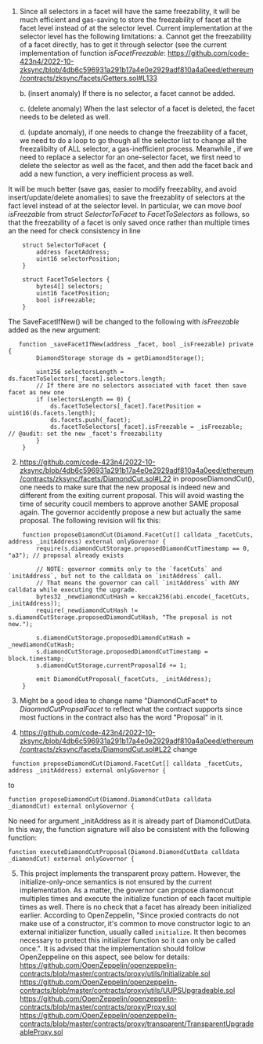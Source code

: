 1. Since all selectors in a facet will have the same freezability, it will be much efficient and gas-saving to store the freezability of facet at the facet level instead of at the selector level. Current implementation at the selector level has the following limitations: 
    a. Cannot get the freezability of a facet directly, has to get it through selector (see the current implementation of function *isFacetFreezable*: https://github.com/code-423n4/2022-10-zksync/blob/4db6c596931a291b17a4e0e2929adf810a4a0eed/ethereum/contracts/zksync/facets/Getters.sol#L133
 
   b. (insert anomaly) If there is no selector, a facet cannot be added.

   c. (delete anomaly) When the last selector of a facet is deleted, the facet needs to be deleted as well. 

   d. (update anomaly), if one needs to change the freezability of a facet, we need to do a loop to go though all the selector list to change all the freezalibilty of ALL selector, a gas-inefficient process. Meanwhile , if we need to replace a selector for an one-selector facet, we first need to delete the selector as well as the facet, and then add the facet back and add a new function, a very inefficient process as well. 

It will be much better (save gas, easier to modify freezablity, and avoid insert/update/delete anomalies) to save the freezablity of selectors at the fact level instead of at the selector level. In particular, we can move  *bool isFreezable* from struct *SelectorToFacet* to *FacetToSelectors* as follows, so that the freezability of a facet is only saved once rather than multiple times an the need for check consistency in line 
```
    struct SelectorToFacet {
        address facetAddress;
        uint16 selectorPosition;
    }

    struct FacetToSelectors {
        bytes4[] selectors;
        uint16 facetPosition;
        bool isFreezable;
    }

```
The SaveFacetIfNew() will be changed to the following with *isFreezable* added as the new argument:
```
   function _saveFacetIfNew(address _facet, bool _isFreezable) private {
        DiamondStorage storage ds = getDiamondStorage();

        uint256 selectorsLength = ds.facetToSelectors[_facet].selectors.length;
        // If there are no selectors associated with facet then save facet as new one
        if (selectorsLength == 0) {
            ds.facetToSelectors[_facet].facetPosition = uint16(ds.facets.length);
            ds.facets.push(_facet);
            ds.facetToSelectors[_facet].isFreezable = _isFreezable;  // @audit: set the new _facet's freezability
        }
    }
```

2.  https://github.com/code-423n4/2022-10-zksync/blob/4db6c596931a291b17a4e0e2929adf810a4a0eed/ethereum/contracts/zksync/facets/DiamondCut.sol#L22
in proposeDiamondCut(), one needs to make sure that the new proposal is indeed new and different from the exiting current proposal. This will avoid wasting the time of security coucil members to approve another SAME proposal again. The governor accidently propose a new but actually the same proposal. The following revision will fix this:

```
    function proposeDiamondCut(Diamond.FacetCut[] calldata _facetCuts, address _initAddress) external onlyGovernor {
        require(s.diamondCutStorage.proposedDiamondCutTimestamp == 0, "a3"); // proposal already exists

        // NOTE: governor commits only to the `facetCuts` and `initAddress`, but not to the calldata on `initAddress` call.
        // That means the governor can call `initAddress` with ANY calldata while executing the upgrade.
        bytes32 _newdiamondCutHash = keccak256(abi.encode(_facetCuts, _initAddress));
        require(_newdiamondCutHash != s.diamondCutStorage.proposedDiamondCutHash, "The proposal is not new.");
      
        s.diamondCutStorage.proposedDiamondCutHash = _newdiamondCutHash;
        s.diamondCutStorage.proposedDiamondCutTimestamp = block.timestamp;
        s.diamondCutStorage.currentProposalId += 1;

        emit DiamondCutProposal(_facetCuts, _initAddress);
    }
```

3. Might be a good idea to change name "DiamondCutFacet* to *DiaomndCutPropsalFacet* to reflect what the contract supports since most fuctions in the contract also has the word "Proposal" in it. 


4. https://github.com/code-423n4/2022-10-zksync/blob/4db6c596931a291b17a4e0e2929adf810a4a0eed/ethereum/contracts/zksync/facets/DiamondCut.sol#L22
change
```
 function proposeDiamondCut(Diamond.FacetCut[] calldata _facetCuts, address _initAddress) external onlyGovernor {
```
to
```
function proposeDiamondCut(Diamond.DiamondCutData calldata _diamondCut) external onlyGovernor {
```
No need for argument _initAddress as it is already part of DiamondCutData. In this way, the function signature will also be 
consistent with the following function:
```
function executeDiamondCutProposal(Diamond.DiamondCutData calldata _diamondCut) external onlyGovernor {
```

5. This project implements the transparent proxy pattern. However, the initialize-only-once semantics is not ensured by the current implementation. As a matter, the governor can propose diamoncut multiples times and execute the initialize function of each facet multiple times as well. There is no check that a facet has already been initialized earlier. According to OpenZeppelin,
"Since proxied contracts do not make use of a constructor, it's common to move constructor logic to an external initializer function, usually called `initialize`. It then becomes necessary to protect this initializer function so it can only be called once.". 
It is advised that the implementation should follow OpenZeppeline on this aspect, see below for details: 
https://github.com/OpenZeppelin/openzeppelin-contracts/blob/master/contracts/proxy/utils/Initializable.sol
https://github.com/OpenZeppelin/openzeppelin-contracts/blob/master/contracts/proxy/utils/UUPSUpgradeable.sol
https://github.com/OpenZeppelin/openzeppelin-contracts/blob/master/contracts/proxy/Proxy.sol
https://github.com/OpenZeppelin/openzeppelin-contracts/blob/master/contracts/proxy/transparent/TransparentUpgradeableProxy.sol


